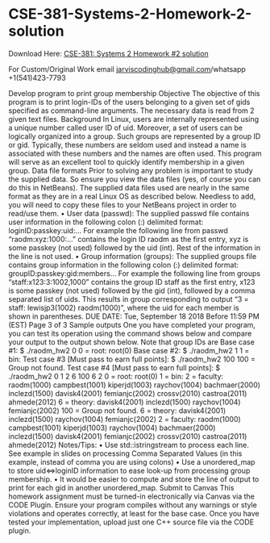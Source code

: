 # CSE-381-Systems-2-Homework-2-solution

Download Here: [CSE-381: Systems 2 Homework #2 solution](https://jarviscodinghub.com/assignment/cse-381-systems-2-homework-2-solution/)

For Custom/Original Work email jarviscodinghub@gmail.com/whatsapp +1(541)423-7793

Develop program to print group membership
Objective
The objective of this program is to print login-IDs of the users belonging to a given set of gids
specified as command-line arguments. The necessary data is read from 2 given text files.
Background
In Linux, users are internally represented using a unique number called user ID of uid.
Moreover, a set of users can be logically organized into a group. Such groups are represented by
a group ID or gid. Typically, these numbers are seldom used and instead a name is associated
with these numbers and the names are often used. This program will serve as an excellent tool to
quickly identify membership in a given group.
Data file formats
Prior to solving any problem is important to study the supplied data. So ensure you view the data
files (yes, of course you can do this in NetBeans). The supplied data files used are nearly in the
same format as they are in a real Linux OS as described below. Needless to add, you will need to
copy these files to your NetBeans project in order to read/use them.
• User data (passwd): The supplied passwd file contains user information in the
following colon (:) delimited format:
loginID:passkey:uid:…
For example the following line from passwd “raodm:xyz:1000:…” contains the
login ID raodm as the first entry, xyz is some passkey (not used) followed by the uid
(int). Rest of the information in the line is not used.
• Group information (groups): The supplied groups file contains group information
in the following colon (:) delimited format:
groupID:passkey:gid:members…
For example the following line from groups “staff:x123:3:1002,1000”
contains the group ID staff as the first entry, x123 is some passkey (not used)
followed by the gid (int), followed by a comma separated list of uids. This results in
group corresponding to output “3 = staff: lewisjp3(1002)
raodm(1000)”, where the uid for each member is shown in parentheses.
DUE DATE: Tue, September 18 2018 Before 11:59 PM (EST)
Page 3 of 3
Sample outputs
One you have completed your program, you can test its operation using the command shows
below and compare your output to the output shown below. Note that group IDs are
Base case #1:
$ ./raodm_hw2 0
0 = root: root(0)
Base case #2:
$ ./raodm_hw2 1
1 = bin:
Test case #3 [Must pass to earn full points]:
$ ./raodm_hw2 100
100 = Group not found.
Test case #4 [Must pass to earn full points]:
$ ./raodm_hw2 0 1 2 6 100 6 2
0 = root: root(0)
1 = bin:
2 = faculty: raodm(1000) campbest(1001) kiperjd(1003) raychov(1004)
bachmaer(2000) inclezd(1500) davisk4(2001) femianjc(2002) crossv(2010)
castroa(2011) ahmede(2012)
6 = theory: davisk4(2001) inclezd(1500) raychov(1004) femianjc(2002)
100 = Group not found.
6 = theory: davisk4(2001) inclezd(1500) raychov(1004) femianjc(2002)
2 = faculty: raodm(1000) campbest(1001) kiperjd(1003) raychov(1004)
bachmaer(2000) inclezd(1500) davisk4(2001) femianjc(2002) crossv(2010)
castroa(2011) ahmede(2012)
Notes/Tips:
• Use std::istringstream to process each line. See example in slides on processing
Comma Separated Values (in this example, instead of comma you are using colons)
• Use a unordered_map to store uid⇔loginID information to ease look-up from
processing group membership.
• It would be easier to compute and store the line of output to print for each gid in another
unordered_map.
Submit to Canvas
This homework assignment must be turned-in electronically via Canvas via the CODE Plugin.
Ensure your program compiles without any warnings or style violations and operates correctly, at
least for the base case. Once you have tested your implementation, upload just one C++ source
file via the CODE plugin.
